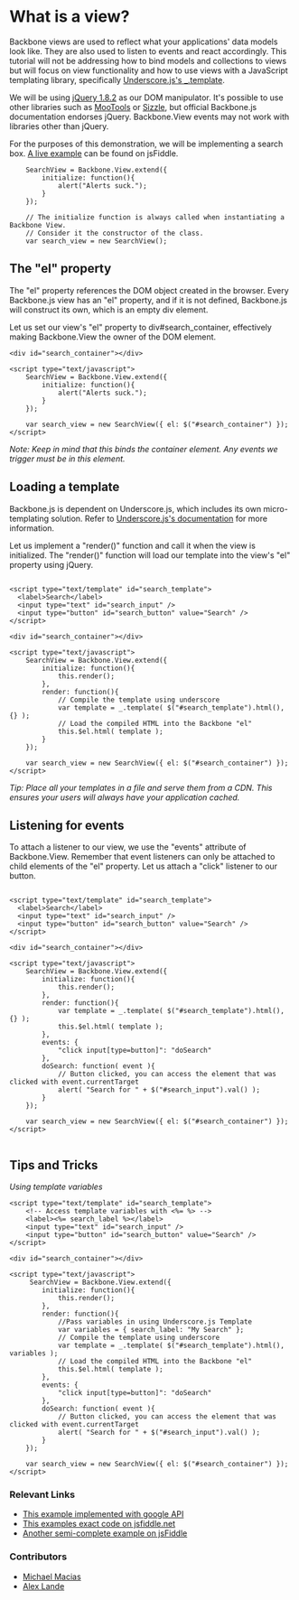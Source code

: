 # What is a view?

Backbone views are used to reflect what your applications' data models look like. They are also used to listen to events and react accordingly. This tutorial will not be addressing how to bind models and collections to views but will focus on view functionality and how to use views with a JavaScript templating library, specifically [Underscore.js's _.template](http://underscorejs.org/#template).

We will be using [jQuery 1.8.2](http://jquery.com/) as our DOM manipulator. It's possible to use other libraries such as [MooTools](http://mootools.net/) or [Sizzle](http://sizzlejs.com/), but official Backbone.js documentation endorses jQuery. Backbone.View events may not work with libraries other than jQuery.

For the purposes of this demonstration, we will be implementing a search box. [A live example](http://jsfiddle.net/tBS4X/1/) can be found on jsFiddle.

```
    SearchView = Backbone.View.extend({
        initialize: function(){
            alert("Alerts suck.");
        }
    });

    // The initialize function is always called when instantiating a Backbone View.
    // Consider it the constructor of the class.
    var search_view = new SearchView();
```

## The "el" property

The "el" property references the DOM object created in the browser. Every Backbone.js view has an "el" property, and if it is not defined, Backbone.js will construct its own, which is an empty div element.

Let us set our view's "el" property to div#search_container, effectively making Backbone.View the owner of the DOM element.

```
<div id="search_container"></div>

<script type="text/javascript">
	SearchView = Backbone.View.extend({
		initialize: function(){
			alert("Alerts suck.");
		}
	});
	
	var search_view = new SearchView({ el: $("#search_container") });
</script>
```

_Note: Keep in mind that this binds the container element. Any events we trigger must be in this element._

## Loading a template

Backbone.js is dependent on Underscore.js, which includes its own micro-templating solution. Refer to [Underscore.js's documentation](http://underscorejs.org/) for more information.

Let us implement a "render()" function and call it when the view is initialized. The "render()" function will load our template into the view's "el" property using jQuery.

```

<script type="text/template" id="search_template">
  <label>Search</label>
  <input type="text" id="search_input" />
  <input type="button" id="search_button" value="Search" />
</script>

<div id="search_container"></div>

<script type="text/javascript">
	SearchView = Backbone.View.extend({
		initialize: function(){
			this.render();
		},
		render: function(){
			// Compile the template using underscore
			var template = _.template( $("#search_template").html(), {} );
			// Load the compiled HTML into the Backbone "el"
			this.$el.html( template );
		}
	});
	
	var search_view = new SearchView({ el: $("#search_container") });
</script>

```

_Tip: Place all your templates in a file and serve them from a CDN. This ensures your users will always have your application cached._

## Listening for events

To attach a listener to our view, we use the "events" attribute of Backbone.View. Remember that event listeners can only be attached to child elements of the "el" property. Let us attach a "click" listener to our button.

```

<script type="text/template" id="search_template">
  <label>Search</label>
  <input type="text" id="search_input" />
  <input type="button" id="search_button" value="Search" />
</script>

<div id="search_container"></div>

<script type="text/javascript">
    SearchView = Backbone.View.extend({
        initialize: function(){
            this.render();
        },
        render: function(){
            var template = _.template( $("#search_template").html(), {} );
            this.$el.html( template );
        },
        events: {
            "click input[type=button]": "doSearch"
        },
        doSearch: function( event ){
            // Button clicked, you can access the element that was clicked with event.currentTarget
            alert( "Search for " + $("#search_input").val() );
        }
    });

    var search_view = new SearchView({ el: $("#search_container") });
</script>


```


## Tips and Tricks

_Using template variables_

```
<script type="text/template" id="search_template">
    <!-- Access template variables with <%= %> -->
    <label><%= search_label %></label>
    <input type="text" id="search_input" />
    <input type="button" id="search_button" value="Search" />
</script>

<div id="search_container"></div>

<script type="text/javascript">
	 SearchView = Backbone.View.extend({
		initialize: function(){
			this.render();
		},
		render: function(){
			//Pass variables in using Underscore.js Template
			var variables = { search_label: "My Search" };
			// Compile the template using underscore
			var template = _.template( $("#search_template").html(), variables );
			// Load the compiled HTML into the Backbone "el"
			this.$el.html( template );
		},
		events: {
			"click input[type=button]": "doSearch"  
		},
		doSearch: function( event ){
			// Button clicked, you can access the element that was clicked with event.currentTarget
			alert( "Search for " + $("#search_input").val() );
		}
	});
		
	var search_view = new SearchView({ el: $("#search_container") });
</script>

```

### Relevant Links

* [This example implemented with google API](http://thomasdavis.github.com/2011/02/05/backbone-views-and-templates.html)
* [This examples exact code on jsfiddle.net](http://jsfiddle.net/thomas/C9wew/4/)
* [Another semi-complete example on jsFiddle](http://jsfiddle.net/thomas/dKK9Y/6/)



### Contributors

* [Michael Macias](https://github.com/zaeleus)
* [Alex Lande](https://github.com/lawnday)
